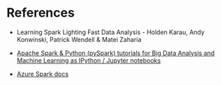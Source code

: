 # References
* Learning Spark Lighting Fast Data Analysis - Holden Karau, Andy Konwinski, Patrick Wendell & Matei Zaharia

* [Apache Spark & Python (pySpark) tutorials for Big Data Analysis and Machine Learning as IPython / Jupyter notebooks](https://github.com/jadianes/spark-py-notebooks)

* [Azure Spark docs](https://docs.microsoft.com/en-us/azure/hdinsight/hdinsight-apache-spark-overview)
